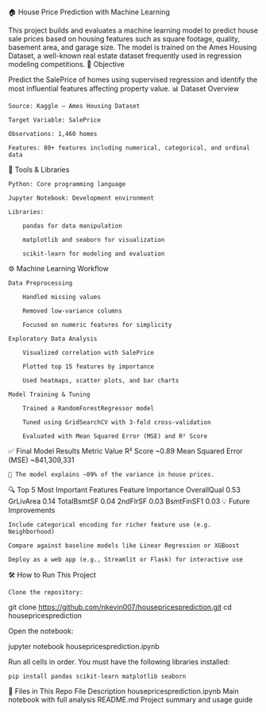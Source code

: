  🏠 House Price Prediction with Machine Learning

This project builds and evaluates a machine learning model to predict house sale prices based on housing features such as square footage, quality, basement area, and garage size. The model is trained on the Ames Housing Dataset, a well-known real estate dataset frequently used in regression modeling competitions.
📌 Objective

Predict the SalePrice of homes using supervised regression and identify the most influential features affecting property value.
📊 Dataset Overview

    Source: Kaggle – Ames Housing Dataset

    Target Variable: SalePrice

    Observations: 1,460 homes

    Features: 80+ features including numerical, categorical, and ordinal data

🧪 Tools & Libraries

    Python: Core programming language

    Jupyter Notebook: Development environment

    Libraries:

        pandas for data manipulation

        matplotlib and seaborn for visualization

        scikit-learn for modeling and evaluation

⚙️ Machine Learning Workflow

    Data Preprocessing

        Handled missing values

        Removed low-variance columns

        Focused on numeric features for simplicity

    Exploratory Data Analysis

        Visualized correlation with SalePrice

        Plotted top 15 features by importance

        Used heatmaps, scatter plots, and bar charts

    Model Training & Tuning

        Trained a RandomForestRegressor model

        Tuned using GridSearchCV with 3-fold cross-validation

        Evaluated with Mean Squared Error (MSE) and R² Score

✅ Final Model Results
Metric	Value
R² Score	~0.89
Mean Squared Error (MSE)	~841,309,331

    📌 The model explains ~89% of the variance in house prices.

🔍 Top 5 Most Important Features
Feature	Importance
OverallQual	0.53
GrLivArea	0.14
TotalBsmtSF	0.04
2ndFlrSF	0.03
BsmtFinSF1	0.03
💡 Future Improvements

    Include categorical encoding for richer feature use (e.g. Neighborhood)

    Compare against baseline models like Linear Regression or XGBoost

    Deploy as a web app (e.g., Streamlit or Flask) for interactive use

🛠️ How to Run This Project

    Clone the repository:

git clone https://github.com/nkevin007/housepricesprediction.git
cd housepricesprediction

Open the notebook:

jupyter notebook housepricesprediction.ipynb

Run all cells in order. You must have the following libraries installed:

    pip install pandas scikit-learn matplotlib seaborn

📂 Files in This Repo
File	Description
housepricesprediction.ipynb	Main notebook with full analysis
README.md	Project summary and usage guide
